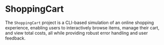 # ShoppingCart
The `ShoppingCart` project is a CLI-based simulation of an online shopping experience, enabling users to interactively browse items, manage their cart, and view total costs, all while providing robust error handling and user feedback.
